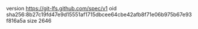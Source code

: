 version https://git-lfs.github.com/spec/v1
oid sha256:8b27c19fd47e9d15551af1715dbcee64cbe42afb8f71e06b975b67e93f816a5a
size 2646
